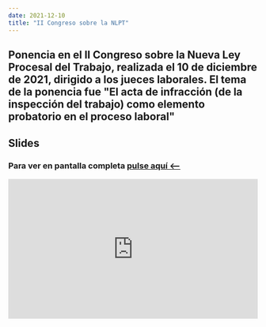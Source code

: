 ```yaml
---
date: 2021-12-10
title: "II Congreso sobre la NLPT"
---
```


## Ponencia en el II Congreso sobre la Nueva Ley Procesal del Trabajo, realizada el 10 de diciembre de 2021, dirigido a los jueces laborales. El tema de la ponencia fue "El acta de infracción (de la inspección del trabajo) como elemento probatorio en el proceso laboral"

## Slides

### Para ver en pantalla completa [pulse aquí <--](https://paulparedes.github.io/slides/PRUEBA-ACTA-INFRACCION-NLPT.html)

<style>
.resp-container {
    position: relative;
    overflow: hidden;
    padding-top: 56.25%;
}

.testiframe {
    position: absolute;
    top: 0;
    left: 0;
    width: 100%;
    height: 100%;
    border: 0;
}
</style>

<div class="resp-container">
    <iframe class="testiframe" src="https://paulparedes.github.io/slides/PRUEBA-ACTA-INFRACCION-NLPT.html">
      Fallback text here for unsupporting browsers, of which there are scant few.
    </iframe>
</div>


 